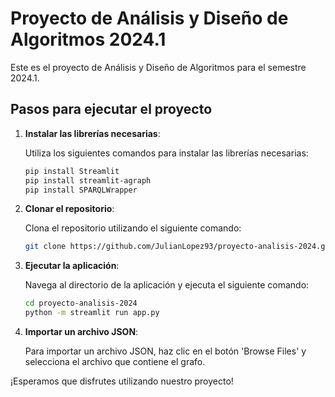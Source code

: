 # Proyecto de Análisis y Diseño de Algoritmos 2024.1

Este es el proyecto de Análisis y Diseño de Algoritmos para el semestre 2024.1.

## Pasos para ejecutar el proyecto

1. **Instalar las librerías necesarias**:

    Utiliza los siguientes comandos para instalar las librerías necesarias:

    ```bash
    pip install Streamlit
    pip install streamlit-agraph
    pip install SPARQLWrapper
    ```

2. **Clonar el repositorio**:

    Clona el repositorio utilizando el siguiente comando:

    ```bash
    git clone https://github.com/JulianLopez93/proyecto-analisis-2024.git
    ```

3. **Ejecutar la aplicación**:

    Navega al directorio de la aplicación y ejecuta el siguiente comando:

    ```bash
    cd proyecto-analisis-2024
    python -m streamlit run app.py
    ```

4. **Importar un archivo JSON**:

    Para importar un archivo JSON, haz clic en el botón 'Browse Files' y selecciona el archivo que contiene el grafo.

¡Esperamos que disfrutes utilizando nuestro proyecto!
